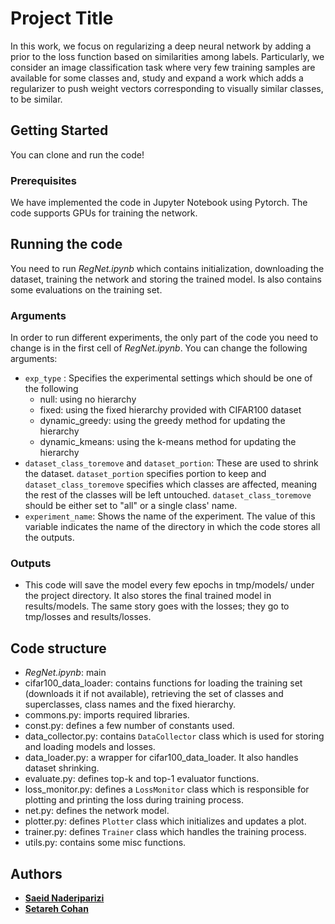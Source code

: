 # Project Title

In this work, we focus on regularizing a deep neural network by adding a prior to the loss function based on similarities among labels. Particularly, we consider an image classification task where very few training samples are available for some classes and, study and expand a work which adds a regularizer to push weight vectors corresponding to visually similar classes, to be similar.

## Getting Started

You can clone and run the code!

### Prerequisites

We have implemented the code in Jupyter Notebook using Pytorch. The code supports GPUs for training the network.

## Running the code

You need to run *RegNet.ipynb* which contains initialization, downloading the dataset, training the network and storing the trained model. Is also contains some evaluations on the training set.

### Arguments

In order to run different experiments, the only part of the code you need to change is in the first cell of *RegNet.ipynb*. You can change the following arguments:
- `exp_type` : Specifies the experimental settings which should be one of the following
    - null: using no hierarchy
    - fixed: using the fixed hierarchy provided with CIFAR100 dataset
    - dynamic_greedy: using the greedy method for updating the hierarchy
    - dynamic_kmeans: using the k-means method for updating the hierarchy
- `dataset_class_toremove` and `dataset_portion`: These are used to shrink the dataset. `dataset_portion` specifies portion to keep and `dataset_class_toremove` specifies which classes are affected, meaning the rest of the classes will be left untouched. `dataset_class_toremove` should be either set to "all" or a single class' name.
- `experiment_name`: Shows the name of the experiment. The value of this variable indicates the name of the directory in which the code stores all the outputs.

### Outputs
- This code will save the model every few epochs in tmp/models/ under the project directory. It also stores the final trained model in results/models. The same story goes with the losses; they go to tmp/losses and results/losses.

## Code structure

- *RegNet.ipynb*: main
- cifar100_data_loader: contains functions for loading the training set (downloads it if not available), retrieving the set of classes and superclasses, class names and the fixed hierarchy.
- commons.py: imports required libraries.
- const.py: defines a few number of constants used.
- data_collector.py: contains `DataCollector` class which is used for storing and loading models and losses.
- data_loader.py: a wrapper for cifar100_data_loader. It also handles dataset shrinking.
- evaluate.py: defines top-k and top-1 evaluator functions.
- loss_monitor.py: defines a `LossMonitor` class which is responsible for plotting and printing the loss during training process.
- net.py: defines the network model.
- plotter.py: defines `Plotter` class which initializes and updates a plot.
- trainer.py: defines `Trainer` class which handles the training process.
- utils.py: contains some misc functions.

## Authors

* [**Saeid Naderiparizi**](https://github.com/saeidnp)
* [**Setareh Cohan**](https://github.com/setarehc)

